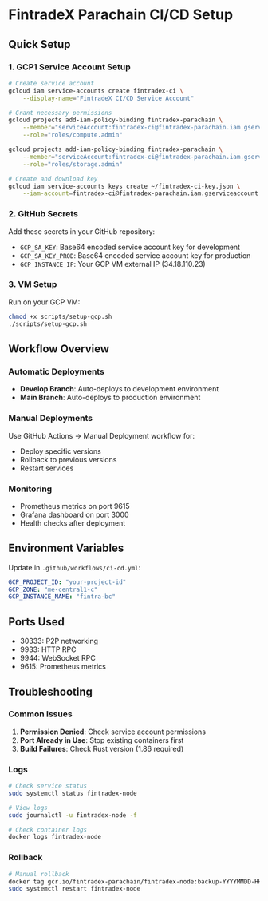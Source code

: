 # FintradeX Parachain CI/CD Setup

## Quick Setup

### 1. GCP1 Service Account Setup
```bash
# Create service account
gcloud iam service-accounts create fintradex-ci \
    --display-name="FintradeX CI/CD Service Account"

# Grant necessary permissions
gcloud projects add-iam-policy-binding fintradex-parachain \
    --member="serviceAccount:fintradex-ci@fintradex-parachain.iam.gserviceaccount.com" \
    --role="roles/compute.admin"

gcloud projects add-iam-policy-binding fintradex-parachain \
    --member="serviceAccount:fintradex-ci@fintradex-parachain.iam.gserviceaccount.com" \
    --role="roles/storage.admin"

# Create and download key
gcloud iam service-accounts keys create ~/fintradex-ci-key.json \
    --iam-account=fintradex-ci@fintradex-parachain.iam.gserviceaccount.com
```

### 2. GitHub Secrets
Add these secrets in your GitHub repository:

- `GCP_SA_KEY`: Base64 encoded service account key for development
- `GCP_SA_KEY_PROD`: Base64 encoded service account key for production
- `GCP_INSTANCE_IP`: Your GCP VM external IP (34.18.110.23)

### 3. VM Setup
Run on your GCP VM:
```bash
chmod +x scripts/setup-gcp.sh
./scripts/setup-gcp.sh
```

## Workflow Overview

### Automatic Deployments
- **Develop Branch**: Auto-deploys to development environment
- **Main Branch**: Auto-deploys to production environment

### Manual Deployments
Use GitHub Actions → Manual Deployment workflow for:
- Deploy specific versions
- Rollback to previous versions
- Restart services

### Monitoring
- Prometheus metrics on port 9615
- Grafana dashboard on port 3000
- Health checks after deployment

## Environment Variables
Update in `.github/workflows/ci-cd.yml`:
```yaml
GCP_PROJECT_ID: "your-project-id"
GCP_ZONE: "me-central1-c"
GCP_INSTANCE_NAME: "fintra-bc"
```

## Ports Used
- 30333: P2P networking
- 9933: HTTP RPC
- 9944: WebSocket RPC
- 9615: Prometheus metrics

## Troubleshooting

### Common Issues
1. **Permission Denied**: Check service account permissions
2. **Port Already in Use**: Stop existing containers first
3. **Build Failures**: Check Rust version (1.86 required)

### Logs
```bash
# Check service status
sudo systemctl status fintradex-node

# View logs
sudo journalctl -u fintradex-node -f

# Check container logs
docker logs fintradex-node
```

### Rollback
```bash
# Manual rollback
docker tag gcr.io/fintradex-parachain/fintradex-node:backup-YYYYMMDD-HHMMSS gcr.io/fintradex-parachain/fintradex-node:latest
sudo systemctl restart fintradex-node
``` 
